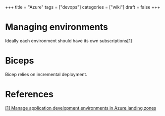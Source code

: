 +++
title = "Azure"
tags = ["devops"]
categories = ["wiki"]
draft = false
+++

# Managing environments

Ideally each environment should have its own subscriptions[1]

# Biceps 
Bicep relies on incremental deployment.


# References
[[1] Manage application development environments in Azure landing zones](https://learn.microsoft.com/en-us/azure/cloud-adoption-framework/ready/landing-zone/design-area/management-application-environments)
